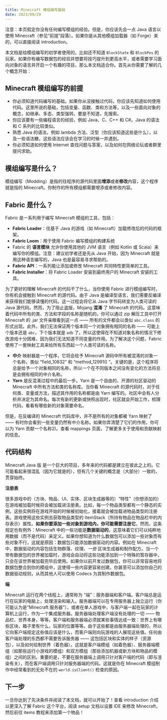 ```yaml
---
title: Minecraft 模组编写基础
date: 2023/09/29
---
```



注意：本页假定你没有任何编写模组的经验。但是，你应该先会一点 Java 语言以使用 Minecraft（参见“前提”段落）。如果你是从其他模组加载器（如
Forge）来的，可以直接阅读 introduction。

本文档是给模组编写的初学者使用的，比如还不知道 `BlockState` 和 `BlockPos`
的玩家。如果你有编写数据包的经验并想要将技巧提升到更高水平，或者需要学习面向对象的语言并开启一个有趣的项目，那么本文档适合你。首先从你需要了解的几个概念开始：

## Minecraft 模组编写的前提

- 你必须知道代码编写的基础。如果你从没接触过代码，你应该先知道如何使用代码。这里所说的基础，包括变量、函数、类和方法等，以及一些面向对象的概念，如继承、多态、类型强转。要是不知道，先搜索。
- 你应该要有一些编程语言的经验，例如 Java、C、C++ 和 C#。Java 的语法和 C 系列的比较类似。
- 熟悉 Java 的语法，例如 lambda 方法、泛型（你应该知道这些是什么），以及一些语法糖，这些语法应该会在学习的时候一并遇到。
- 你必须知道如何使用 Internet 查找问题与答案，以及如何在网络论坛或者群里提问求助。

## 模组编写是什么？

模组编写（Modding）是指的往程序的源代码里面**增添**或者**修改**内容，这个程序就是指的 Minecraft。你制作的所有模组都需要增添或者修改内容。

## Fabric 是什么？

Fabric 是一系列用于编写 Minecraft 模组的工具，包括：

- **Fabric Loader**：往基于 Java 的游戏（如 Minecraft）加载修改后的代码的框架。
- **Fabric Loom**：用于使用 Fabric 编写模组的构建系统
- Fabric 的 **语言模块** 允许你使用其他的 JVM 语言（例如 Kotlin 或 Scala）来编写你的模组。注意：建议初学者还是先从 Java
  开始，因为 Minecraft 就是用这种语言编写的，Java 也是最容易寻求帮助的。
- **Fabric API**：一系列能让添加或修改 Minecraft 共同特性更简单的工具。
- **Fabric Installer**：将 Fabric Loader 安装到最终用户的 Minecraft 安装的工具。

为了更好的理解 Minecraft 的代码干了什么，当你使用 Fabric 进行模组编写时，你有机会接触到 Minecraft 的源代码。由于 Java
是编译型语言，我们需要反编译来获得我们能够读懂的代码。这一过程会将它从 Java 字节码转变为人类可读的 Java
源代码。然而，为了阻止盗版，Mojang **混淆** 了 Minecraft 的代码。这意味着代码中所有的类、方法和字段的名称是随机的。你可以通过
zip 解压工具中打开 Minecraft 的 .jar 文件亲眼看到这一点 —— 所有的文件都会以类似 `abc.class`
的形式出现。此外，我们无法保证两个版本同一个对象拥有相同的名称 —— 可能上个版本还是 `abc`，下个版本就是 `adb`
了。所以这使得在不知道对象名称的情况下修改游戏十分困难，因为我们无法知道不同变量的作用。为了解决这个问题，Fabric
使用了一套映射工具来给所有东西起一个人类可读的名称。

- **中介** 映射器是一个程序，它将会给予 Minecraft 源码中所有被混淆的对象一个名称，类似 “field_10832” 和 “method_12991()
  ”。关键的是，这个程序将总是给予一个对象相同的名称，所以一个在不同版本之间没有变化的方法将总是会拥有相同的中介名称。
- **Yarn** 是反混淆过程中的最后一步。Yarn 是一个自由的、开源的社区驱动的 Minecraft 中所有方法和类的名称库。当你看 Minecraft
  的源代码时，对于任何类、变量或方法，描述其作用的名称都是由 Yarn
  编写的。社区中会有人分析并决定为其命名。每次有新的更新或快照出现时，社区就会开始工作，梳理代码，看看有哪些新的对象需要命名。

但是，在反编译的 Minecraft 代码库中，并不是所有的对象都被 Yarn 映射了 —— 有时你会看到一些变量仍然有中介名称。如果你弄清楚了它们的作用，你可以为
Yarn 贡献一个名称2)。查看 mappings 页面，了解更多关于使用和贡献映射的信息。

## 代码结构

Minecraft Java 版 是一个巨大的项目，多年来的代码都是建立在彼此之上的。它可能看起来很混乱（因为它就是的），但有几个关键的概念是（大部分）一致的，贯穿始终。

**注册表**

很多游戏中的（方块、物品、UI、实体、区块生成器等的）“特性”（你想添加的）在游戏被加载时候将会被加载进注册表。比如，每一个物品类型都有一个静态的实例，这些实例将在游戏开始的时候被初始化，接着就会被加载进物品类型的注册表。游戏使用这些实例去获取物品类型的
ItemStack（所持有物品在物品栏中的内存表示）属性。**如果你要添加一些对象到游戏内，你可能需要注册它**。然而，这条规定也有例外：Minecraft
中的一些功能是**数据驱动的**，这意味着它们可以纯粹地用数据（而不是代码）来定义。如果你想知道为什么数据包可以添加一些对象而有些对象不行，这就是原因：数据包只能添加数据驱动的内容。例如在
Minecraft 中，数据驱动的内容包括生物群落、纹理、*一些*
区块生成器和制作配方。当一个带有数据包的世界被加载时，游戏会自动将这些功能添加到一个特殊的暂存器中，只会在该世界被加载完毕后使用。如果你以前开发过数据包，你可以非常容易地将数据包整合到你的模组中，这使得一些内容更容易创建。你甚至可以添加你自己的数据驱动规则，从而其他人可以使用
Codecs 为其制作数据包。

**端**

Minecraft 运行在两个线程上，通常称为 “端”：服务器端和客户端。客户端总是运行在玩家的电脑上，处理渲染和输入。服务器端可以在专用服务器上独立运行（你可能认为是“Minecraft
服务器”），或者在单人游戏中，与客户端一起在玩家的计算机上运行，作为一个集成服务器。服务器端处理客户端没有处理的一切 ——
物品栏、世界本身，等等。客户端和服务器端必须就某些事情达成一致：世界上有哪些区块，箱子里有什么，玩家的位置等等。由于这些都是由服务器端处理的，所以它向客户端规定这些值应该是什么，而客户端则向玩游戏的人展现这些值。任何由客户端处理的东西都不需要告诉服务器 ——
这包括区块和实体的样子（资源包），以及如何绘制世界（着色器）。这就是客户端模组（如着色器）、服务器端模组（如那些运行小游戏的模组）和双方模组（那些添加机器或新方块和物品的模组）之间的区别。重要的是，不要在服务器端上调用只针对客户端的代码（即与渲染有关），而在客户端调用只针对服务器端的代码。这就是你在
Minecraft 模组制作中经常看到的无处不在的 `world.isClient()` 检查的原因。

## 下一步

一旦你达到了先决条件并阅读了本文档，就可以开始了！查看 introduction 介绍以更深入了解 Fabric 这个平台，阅读 setup 文档以设置
IDE 来修改 Minecraft，然后前往 items 教程来添加第一个物品！
